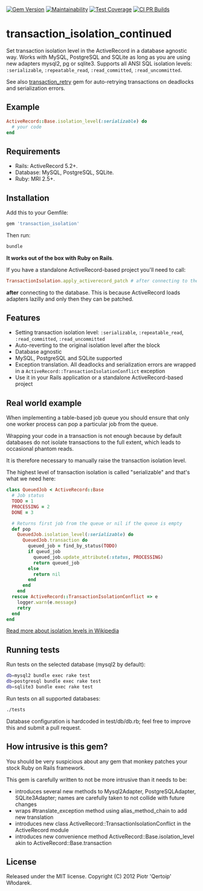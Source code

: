 [![Gem Version](https://badge.fury.io/rb/transaction_isolation_continued.svg)](https://badge.fury.io/rb/transaction_isolation_continued)
[![Maintainability](https://api.codeclimate.com/v1/badges/01a5d17010b32f041ac3/maintainability)](https://codeclimate.com/github/iagopiimenta/transaction_isolation_continued/maintainability)
[![Test Coverage](https://api.codeclimate.com/v1/badges/01a5d17010b32f041ac3/test_coverage)](https://codeclimate.com/github/iagopiimenta/transaction_isolation_continued/test_coverage)
[![CI PR Builds](https://github.com/iagopiimenta/transaction_isolation_continued/actions/workflows/main.yml/badge.svg)](https://github.com/iagopiimenta/transaction_isolation_continued/actions/workflows/main.yml)

# transaction_isolation_continued

Set transaction isolation level in the ActiveRecord in a database agnostic way.
Works with MySQL, PostgreSQL and SQLite as long as you are using new adapters mysql2, pg or sqlite3.
Supports all ANSI SQL isolation levels: `:serializable`, `:repeatable_read`, `:read_committed`, `:read_uncommitted`.

See also [transaction_retry](https://github.com/qertoip/transaction_retry) gem for auto-retrying transactions 
on deadlocks and serialization errors.

## Example

```ruby
ActiveRecord::Base.isolation_level(:serializable) do
  # your code
end
```

## Requirements

- Rails: ActiveRecord 5.2+.
- Database: MySQL, PostgreSQL, SQLite.
- Ruby: MRI 2.5+.

## Installation

Add this to your Gemfile:

```ruby
gem 'transaction_isolation'
```

Then run:

```bash
bundle
```

**It works out of the box with Ruby on Rails**.

If you have a standalone ActiveRecord-based project you'll need to call:

```ruby
TransactionIsolation.apply_activerecord_patch # after connecting to the database
```

**after** connecting to the database. This is because ActiveRecord loads adapters lazilly and only then they can be patched.

## Features

- Setting transaction isolation level: `:serializable`, `:repeatable_read`, `:read_committed`, `:read_uncommitted`
- Auto-reverting to the original isolation level after the block
- Database agnostic
- MySQL, PostgreSQL and SQLite supported
- Exception translation. All deadlocks and serialization errors are wrapped in a `ActiveRecord::TransactionIsolationConflict` exception
- Use it in your Rails application or a standalone ActiveRecord-based project

## Real world example

When implementing a table-based job queue you should ensure that only one worker process can pop a particular job from the queue.

Wrapping your code in a transaction is not enough because by default databases do not isolate transactions to the full extent,
which leads to occasional phantom reads.

It is therefore necessary to manually raise the transaction isolation level.

The highest level of transaction isolation is called "serializable" and that's what we need here:

```ruby
class QueuedJob < ActiveRecord::Base
  # Job status
  TODO = 1
  PROCESSING = 2
  DONE = 3

  # Returns first job from the queue or nil if the queue is empty
  def pop
    QueuedJob.isolation_level(:serializable) do
      QueuedJob.transaction do
        queued_job = find_by_status(TODO)
        if queud_job
          queued_job.update_attribute(:status, PROCESSING)
          return queued_job
        else
          return nil
        end
      end
    end
  rescue ActiveRecord::TransactionIsolationConflict => e
    logger.warn(e.message)
    retry
  end
end
```

[Read more about isolation levels in Wikipedia](http://tinyurl.com/nrqjbb)

## Running tests

Run tests on the selected database (mysql2 by default):

```bash
db=mysql2 bundle exec rake test
db=postgresql bundle exec rake test
db=sqlite3 bundle exec rake test
```

Run tests on all supported databases:

```bash
./tests
```

Database configuration is hardcoded in test/db/db.rb; feel free to improve this and submit a pull request.

## How intrusive is this gem?

You should be very suspicious about any gem that monkey patches your stock Ruby on Rails framework.

This gem is carefully written to not be more intrusive than it needs to be:

 * introduces several new methods to Mysql2Adapter, PostgreSQLAdapter, SQLite3Adapter; names are carefully taken to not collide with future changes
 * wraps #translate_exception method using alias_method_chain to add new translation
 * introduces new class ActiveRecord::TransactionIsolationConflict in the ActiveRecord module
 * introduces new convenience method ActiveRecord::Base.isolation_level akin to ActiveRecord::Base.transaction

## License

Released under the MIT license. Copyright (C) 2012 Piotr 'Qertoip' Włodarek.
